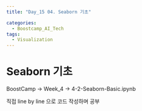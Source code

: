 ```yaml
---
title: "Day_15 04. Seaborn 기초"

categories:
  - Boostcamp_AI_Tech
tags:
  - Visualization
---
```


# Seaborn 기초

BoostCamp -> Week_4 -> 4-2-Seaborn-Basic.ipynb

직접 line by line 으로 코드 작성하며 공부